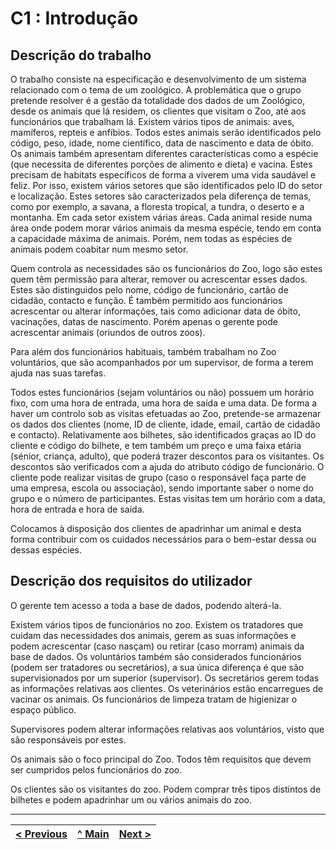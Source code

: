 # C1 : Introdução


## Descrição do trabalho

O trabalho consiste na especificação e desenvolvimento de um sistema relacionado com o tema de um zoológico. A problemática que o grupo pretende resolver é a gestão da totalidade dos dados de um Zoológico, desde os animais que lá residem, os clientes que visitam o Zoo, até aos funcionários que trabalham lá. Existem vários tipos de animais: aves, mamíferos, repteis e anfíbios. Todos estes animais serão identificados pelo código, peso, idade, nome científico, data de nascimento e data de óbito. Os animais também apresentam diferentes características como a espécie (que necessita de diferentes porções de alimento e dieta) e vacina. Estes precisam de habitats específicos de forma a viverem uma vida saudável e feliz. Por isso, existem vários setores que são identificados pelo ID do setor e localização. Estes setores são caracterizados pela diferença de temas, como por exemplo, a savana, a floresta tropical, a tundra, o deserto e a montanha. Em cada setor existem várias áreas. Cada animal reside numa área onde podem morar vários animais da mesma espécie, tendo em conta a capacidade máxima de animais. Porém, nem todas as espécies de animais podem coabitar num mesmo setor.

Quem controla as necessidades são os funcionários do Zoo, logo são estes quem têm permissão para alterar, remover ou acrescentar esses dados. Estes são distinguidos pelo nome, código de funcionário, cartão de cidadão, contacto e função. É também permitido aos funcionários acrescentar ou alterar informações, tais como adicionar data de óbito, vacinações, datas de nascimento. Porém apenas o gerente pode acrescentar animais (oriundos de outros zoos).

Para além dos funcionários habituais, também trabalham no Zoo voluntários, que são acompanhados por um supervisor, de forma a terem ajuda nas suas tarefas.

Todos estes funcionários (sejam voluntários ou não) possuem um horário fixo, com uma hora de entrada, uma hora de saída e uma data. 
De forma a haver um controlo sob as visitas efetuadas ao Zoo, pretende-se armazenar os dados dos clientes (nome, ID de cliente, idade, email, cartão de cidadão e contacto). Relativamente aos bilhetes, são identificados graças ao ID do cliente e código do bilhete, e tem também um preço e uma faixa etária (sénior, criança, adulto), que poderá trazer descontos para os visitantes. Os descontos são verificados com a ajuda do atributo código de funcionário. O cliente pode realizar visitas de grupo (caso o responsável faça parte de uma empresa, escola ou associação), sendo importante saber o nome do grupo e o número de participantes. Estas visitas tem um horário com a data, hora de entrada e hora de saída.

Colocamos à disposição dos clientes de apadrinhar um animal e desta forma contribuir com os cuidados necessários para o bem-estar dessa ou dessas espécies. 

## Descrição dos requisitos do utilizador

O gerente tem acesso a toda a base de dados, podendo alterá-la.

Existem vários tipos de funcionários no zoo. Existem os tratadores que cuidam das necessidades dos animais, gerem as suas informações e podem acrescentar (caso nasçam) ou retirar (caso morram) animais da base de dados. Os voluntários também são considerados funcionários (podem ser tratadores ou secretários), a sua única diferença é que são supervisionados por um superior (supervisor). Os secretários gerem todas as informações relativas aos clientes. Os veterinários estão encarregues de vacinar os animais. Os funcionários de limpeza tratam de higienizar o espaço público. 

Supervisores podem alterar informações relativas aos voluntários, visto que são responsáveis por estes.

Os animais são o foco principal do Zoo. Todos têm requisitos que devem ser cumpridos pelos funcionários do zoo.

Os clientes são os visitantes do zoo. Podem comprar três tipos distintos de bilhetes e podem apadrinhar um ou vários animais do zoo.


---
[< Previous](rebd00.md) | [^ Main]() | [Next >](rebd02.md)
:--- | :---: | ---: 
